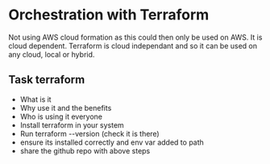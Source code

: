 # Orchestration with Terraform

Not using AWS cloud formation as this could then only be used on AWS. It is cloud dependent. Terraform is cloud independant and so it can be used on any cloud, local or hybrid. 

## Task terraform

- What is it
- Why use it and the benefits
- Who is using it everyone
- Install terraform in your system 
- Run terraform --version (check it is there)
- ensure its installed correctly and env var added to path
- share the github repo with above steps

